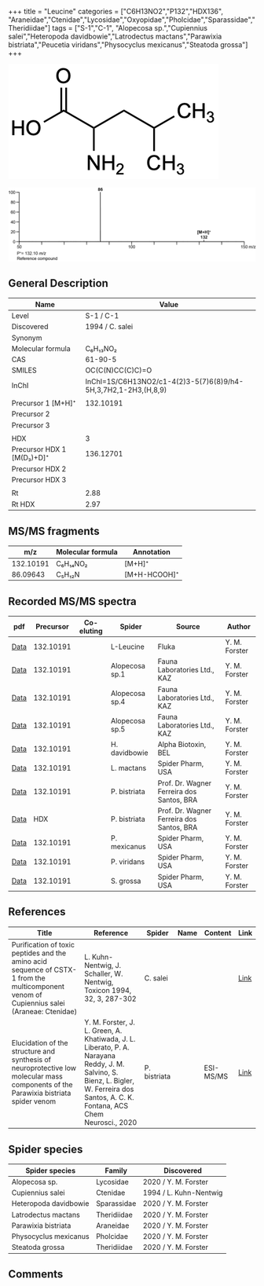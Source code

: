 +++
title = "Leucine"
categories = ["C6H13NO2","P132","HDX136",
"Araneidae","Ctenidae","Lycosidae","Oxyopidae","Pholcidae","Sparassidae","Theridiidae"]
tags = ["S-1","C-1",
"Alopecosa sp.","Cupiennius salei","Heteropoda davidbowie","Latrodectus mactans","Parawixia bistriata","Peucetia viridans","Physocyclus mexicanus","Steatoda grossa"]
+++

![](/img/Leucine.png)

![](/img_MSMS/132_Leucine.png)

## General Description

| Name                      | Value           |
|---------------------------|-----------------|
| Level                     | S-1 / C-1               |
| Discovered                | 1994 / C. salei |
| Synonym                   |                 |
| Molecular formula         | C₆H₁₃NO₂        |
| CAS                       | 61-90-5         |
| SMILES | OC(C(N)CC(C)C)=O  |
| InChI  | InChI=1S/C6H13NO2/c1-4(2)3-5(7)6(8)9/h4-5H,3,7H2,1-2H3,(H,8,9)  |
|                           |                 |
| Precursor 1 [M+H]⁺        | 132.10191            |
| Precursor 2               |                      |
| Precursor 3               |                      |
|                           |                      |
| HDX                       | 3                    |
| Precursor HDX 1 [M(D₃)+D]⁺ | 136.12701            |
| Precursor HDX 2           |                 |
| Precursor HDX 3           |                 |
|                           |                 |
| Rt                        | 2.88            |
| Rt HDX                    | 2.97                |

## MS/MS fragments

| m/z       | Molecular formula | Annotation       |
|-----------|-------------------|------------------|
| 132.10191 | C₆H₁₄NO₂          | [M+H]⁺           |
| 86.09643  | C₅H₁₂N            | [M+H-HCOOH]⁺     |

## Recorded MS/MS spectra

| pdf                               | Precursor | Co-eluting | Spider    | Source | Author        |
|-----------------------------------|-----------|------------|-----------|--------|---------------|
| [Data](/pdf/132_Leucine_2-88.pdf) | 132.10191 |            | L-Leucine | Fluka  | Y. M. Forster |
| [Data](/pdf/Alopecosa-sp1/132_Leucine_Al-sp1.pdf) | 132.10191 |           | Alopecosa sp.1 | Fauna Laboratories Ltd., KAZ | Y. M. Forster |
| [Data](/pdf/Alopecosa-sp4/132_Leucine_Al-sp4.pdf) | 132.10191 |           | Alopecosa sp.4 | Fauna Laboratories Ltd., KAZ | Y. M. Forster |
| [Data](/pdf/Alopecosa-sp5/132_Leucine_Al-sp5.pdf) | 132.10191 |           | Alopecosa sp.5 | Fauna Laboratories Ltd., KAZ | Y. M. Forster |
| [Data](/pdf/H-davidbowie/132_Leucine_Hd.pdf) | 132.10191 |           | H. davidbowie | Alpha Biotoxin, BEL | Y. M. Forster |
| [Data](/pdf/L-mactans/132_Leucine_Lm.pdf) | 132.10191 |           | L. mactans | Spider Pharm, USA | Y. M. Forster |
| [Data](/pdf/P-bistriata/132_Leucine_Pb.pdf) | 132.10191 |           | P. bistriata | Prof. Dr. Wagner Ferreira dos Santos, BRA | Y. M. Forster |
| [Data](/pdf/P-bistriata/132_Leucine_Pb_HDX.pdf) | HDX |           | P. bistriata | Prof. Dr. Wagner Ferreira dos Santos, BRA | Y. M. Forster |
| [Data](/pdf/P-mexicanus/132_Leucine_Pm.pdf) | 132.10191 |           | P. mexicanus | Spider Pharm, USA | Y. M. Forster |
| [Data](/pdf/P-viridans/132_Leucine_Pv.pdf) | 132.10191 |           | P. viridans | Spider Pharm, USA  | Y. M. Forster |
| [Data](/pdf/S-grossa/132_Leucine_Sg.pdf) | 132.10191 |           | S. grossa | Spider Pharm, USA | Y. M. Forster |

## References

| Title                                                                                                                                      | Reference                                                                        | Spider        | Name | Content              | Link                                                         |
|--------------------------------------------------------------------------------------------------------------------------------------------|----------------------------------------------------------------------------------|---------------|------|----------------------|--------------------------------------------------------------|
| Purification of toxic peptides and the amino acid sequence of CSTX-1 from the multicomponent venom of Cupiennius salei (Araneae: Ctenidae) | L. Kuhn-Nentwig, J. Schaller, W. Nentwig, Toxicon 1994, 32, 3, 287-302           | C. salei      |      |                      | [Link](https://doi.org/10.1016/0041-0101(94)90082-5)                 |
| Elucidation of the structure and synthesis of neuroprotective low molecular mass components of the Parawixia bistriata spider venom      | Y. M. Forster, J. L. Green, A. Khatiwada, J. L. Liberato, P. A. Narayana Reddy, J. M. Salvino, S. Bienz, L. Bigler, W. Ferreira dos Santos, A. C. K. Fontana, ACS Chem Neurosci., 2020          | P. bistriata       |      | ESI-MS/MS        | [Link](https://pubs.acs.org/doi/10.1021/acschemneuro.0c00007)     |

## Spider species

| Spider species   | Family   | Discovered             |
|------------------|----------|------------------------|
| Alopecosa sp. | Lycosidae | 2020 / Y. M. Forster |
| Cupiennius salei | Ctenidae | 1994 / L. Kuhn-Nentwig |
| Heteropoda davidbowie | Sparassidae | 2020 / Y. M. Forster |
| Latrodectus mactans | Theridiidae | 2020 / Y. M. Forster |
| Parawixia bistriata | Araneidae | 2020 / Y. M. Forster |
| Physocyclus mexicanus | Pholcidae | 2020 / Y. M. Forster |
| Steatoda grossa | Theridiidae | 2020 / Y. M. Forster |

## Comments